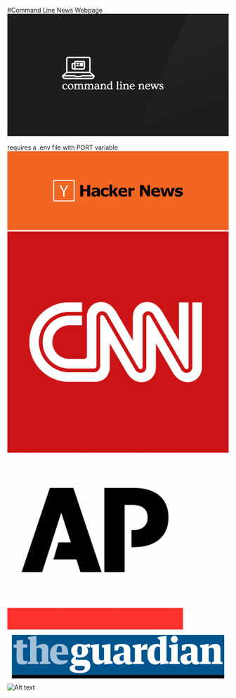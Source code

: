 #Command Line News Webpage
![Alt text](./public/dist/logo.png 'CLNews logo')

requires a .env file with PORT variable
![Alt text](./public/dist/hacker-news.jpg 'Hacker News logo')
![Alt text](./public/dist/cnn.png 'CNN logo')
![Alt text](./public/dist/ap.png 'AP logo')
![Alt text](./public/dist/The_Guardian.png 'The Guardian logo')
![Alt text](https://www.python.org/static/community_logos/python-powered-w.svg 'Python Logo')
